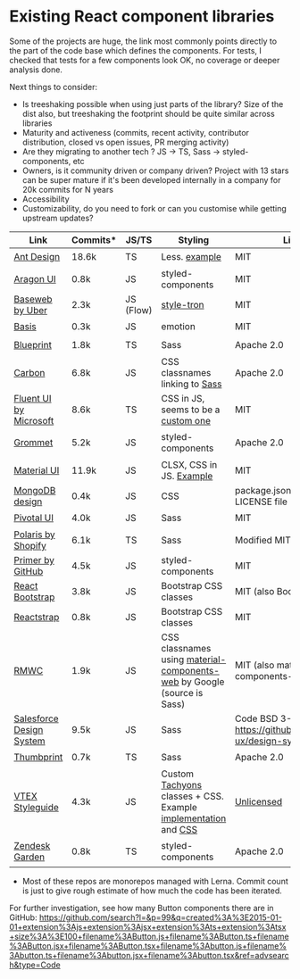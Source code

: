 # Existing React component libraries

Some of the projects are huge, the link most commonly points directly to the part of the code base which defines the components. For tests, I checked that tests for a few components look OK, no coverage or deeper analysis done.


Next things to consider:

* Is treeshaking possible when using just parts of the library? Size of the dist also, but treeshaking the footprint should be quite similar across libraries
* Maturity and activeness (commits, recent activity, contributor distribution, closed vs open issues, PR merging activity)
* Are they migrating to another tech ? JS -> TS, Sass -> styled-components, etc
* Owners, is it community driven or company driven? Project with 13 stars can be super mature if it's been developed internally in a company for 20k commits for N years
* Accessibility
* Customizability, do you need to fork or can you customise while getting upstream updates?



Link | Commits* | JS/TS | Styling | License | Tests | Other
-----|---------|-------|---------|---------|-------|-------
[Ant Design](https://github.com/ant-design/ant-design/tree/master/components)                                   | 18.6k | TS | Less. [example](https://github.com/ant-design/ant-design/blob/master/components/card/style/index.less) | MIT | ☑️
[Aragon UI](https://github.com/aragon/aragon-ui/blob/master/src/components/)                                    | 0.8k  | JS | styled-components | MIT | [Not much](https://github.com/aragon/aragon-ui/search?q=test&unscoped_q=test)
[Baseweb by Uber](https://github.com/uber/baseweb/tree/master/src)                                              | 2.3k  | JS (Flow) | [style-tron](https://github.com/styletron/styletron) | MIT | ☑️
[Basis](https://github.com/moroshko/basis/blob/master/src/components)                                           | 0.3k  | JS | emotion | MIT | ☑️
[Blueprint](https://github.com/palantir/blueprint/tree/develop/packages/core/src/components)                    | 1.8k  | TS | Sass | Apache 2.0 | ☑️
[Carbon](https://github.com/carbon-design-system/carbon/tree/master/packages/react/src)                         | 6.8k  | JS | CSS classnames linking to [Sass](https://github.com/carbon-design-system/carbon/blob/master/packages/components/src/components/button/_button.scss) | Apache 2.0 | ☑️ | ☑️ Storybook
[Fluent UI by Microsoft](https://github.com/microsoft/fluentui/tree/master/packages/office-ui-fabric-react/src) | 8.6k  | TS | CSS in JS, seems to be a [custom one](https://github.com/microsoft/fluentui/blob/master/packages/utilities/src/styled.tsx) | MIT | ☑️
[Grommet](https://github.com/grommet/grommet/blob/master/src/js/components/)                                    | 5.2k  | JS | styled-components | Apache 2.0 | ☑️ | ☑️ Storybook
[Material UI](https://github.com/mui-org/material-ui/tree/master/packages/material-ui/src)                      | 11.9k | JS | CLSX, CSS in JS. [Example](https://github.com/mui-org/material-ui/blob/edb2d6382e271dbfc28384b10c417c0f5843e8f8/packages/material-ui/src/Button/Button.js#L9)            | MIT | ☑️
[MongoDB design](https://github.com/mongodb/design/tree/master/client/react-components)                         | 0.4k  | JS | CSS | package.json says MIT, no LICENSE file | [No](https://github.com/mongodb/design/search?q=test&unscoped_q=test)
[Pivotal UI](https://github.com/pivotal-cf/pivotal-ui/tree/master/src/react)                                    | 4.0k  | JS | Sass | MIT | ☑️
[Polaris by Shopify](https://github.com/Shopify/polaris-react/tree/master/src/components)                       | 6.1k  | TS | Sass | Modified MIT, [see more](https://github.com/Shopify/polaris-react#licenses) |  ☑️
[Primer by GitHub](https://github.com/primer/components/tree/master/src)                                        | 4.5k  | JS | styled-components | MIT | ☑️
[React Bootstrap](https://github.com/react-bootstrap/react-bootstrap/tree/master/src)                           | 3.8k  | JS | Bootstrap CSS classes | MIT (also Bootstrap is MIT) | ☑️
[Reactstrap](https://github.com/reactstrap/reactstrap/tree/master/src)                                          | 0.8k  | JS | Bootstrap CSS classes | MIT | ☑️
[RMWC](https://github.com/jamesmfriedman/rmwc/tree/master/src)                                                  | 1.9k  | JS | CSS classnames using [material-components-web](https://github.com/material-components/material-components-web/tree/master/packages/material-components-web) by Google (source is Sass) | MIT (also material-components-web is MIT) | ☑️
[Salesforce Design System](https://github.com/salesforce-ux/design-system/tree/master/ui/components)            | 9.5k  | JS | Sass | Code BSD 3-Clause, see: https://github.com/salesforce-ux/design-system#licenses | ☑️
[Thumbprint](https://github.com/thumbtack/thumbprint/tree/master/packages/thumbprint-react/components)          | 0.7k  | TS | Sass | Apache 2.0 |  ☑️
[VTEX Styleguide](https://github.com/vtex/styleguide/tree/master/react)                                         | 4.3k  | JS | Custom [Tachyons](https://vtex.github.io/vtex-tachyons/) classes + CSS. Example [implementation](https://github.com/vtex/styleguide/blob/master/react/components/Input/index.js) and [CSS](https://github.com/vtex/styleguide/blob/master/react/components/Input/Input.css) | [Unlicensed](https://github.com/vtex/styleguide/issues/625) | [Not much](https://github.com/vtex/styleguide/issues/1083)
[Zendesk Garden](https://github.com/zendeskgarden/react-components/tree/master/packages)                        | 0.8k  | TS | styled-components | Apache 2.0  | ☑️ | ☑️ Storybook

* Most of these repos are monorepos managed with Lerna. Commit count is just to give rough estimate of how much the code has been iterated.


For further investigation, see how many Button components there are in GitHub: https://github.com/search?l=&p=99&q=created%3A%3E2015-01-01+extension%3Ajs+extension%3Ajsx+extension%3Ats+extension%3Atsx+size%3A%3E100+filename%3AButton.js+filename%3AButton.ts+filename%3AButton.jsx+filename%3AButton.tsx+filename%3Abutton.js+filename%3Abutton.ts+filename%3Abutton.jsx+filename%3Abutton.tsx&ref=advsearch&type=Code
